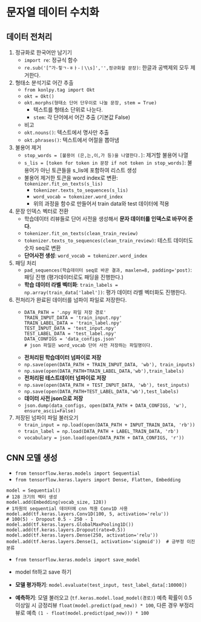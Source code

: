 # 문자열 데이터 수치화
## 데이터 전처리
1. 정규화로 한국어만 남기기
   - `import re`: 정규식 함수
   - `re.sub('[^가-힣ㄱ-ㅎㅏ-ㅣ\\s]','',정규화할 문장)`: 한글과 공백제외 모두 제거한다.
2. 형태소 분석기로 어간 추출
   - `from konlpy.tag import Okt`
   - `okt = Okt()`
   - `okt.morphs(형태소 단어 단우이로 나눌 문장, stem = True)`
     - 텍스트를 형태소 단위로 나눈다.
     - `stem`: 각 단어에서 어간 추출 (기본값 False)
   - 비고
   - `okt.nouns()`: 텍스트에서 명사만 추출
   - `okt.phrases()`: 텍스트에서 어절을 뽑아냄
3. 불용어 제거
   - `stop_words = [불용어 (은,는,이,가 등)을 나열한다.]`: 제거할 불용어 나열
   - `s_lis = [token for token in 문장 if not token in stop_words]`: 불용어가 아닌 토큰들을 s_lis에 포함하여 리스트 생성
   - 불용어 제거한 토큰을  word index로 변환: `tokenizer.fit_on_texts(s_lis)`
     - `tokenizer.texts_to_sequences(s_lis)`
     - `word_vocab = tokenizer.word_index`
     - 위의 과정을 함수로 만들어서 train data와 test 데이터에 적용
4. 문장 인덱스 벡터로 전환
   - 학습데이터 리뷰들로 단어 사전을 생성해서 **문자 데이터를 인덱스로 바꾸어 준다.**
   - `tokenizer.fit_on_texts(clean_train_review)`
   - `tokenizer.texts_to_sequences(clean_train_review)`: 테스트 데이터도 숫자 seq로 변환
   - **단어사전 생성**: `word_vocab = tokenizer.word_index`
5. 패딩 처리
   - `pad_sequences(학습데이터 seq로 바꾼 결과, maxlen=8, padding='post)`: 패딩 진행 (평가데이터로도 패딩을 진행한다.)
   - **학습 데이터 라벨 벡터화**: `train_labels = np.array(train_data['label'])`: 평가 데이터 라벨 벡터화도 진행한다.
6. 전처리가 완료된 데이터를 넘파이 파일로 저장한다.
   - ```
     DATA_PATH = '.npy 파일 저장 경로'
     TRAIN_INPUT_DATA = 'train_input.npy'
     TRAIN_LABEL_DATA = 'train_label.npy'
     TEST_INPUT_DATA = 'test_input.npy'
     TEST_LABEL_DATA = 'test_label.npy'
     DATA_CONFIGS = 'data_configs.json'
     # json 파일은 word_vocab 단어 사전 저장하는 파일명이다.
     ```
   - **전처리된 학습데이터 넘파이로 저장**
   - `np.save(open(DATA_PATH + TRAIN_INPUT_DATA, 'wb'), train_inputs)`
   - `np.save(open(DATA_PATH+TRAIN_LABEL_DATA,'wb'),train_labels)`
   - **전처리된 테스트데이터 넘파이로 저장**
   - `np.save(open(DATA_PATH + TEST_INPUT_DATA, 'wb'), test_inputs)`
   - `np.save(open(DATA_PATH+TEST_LABEL_DATA,'wb'),test_labels)`
   - **데이터 사전 json으로 저장**
   - `json.dump(data_configs, open(DATA_PATH + DATA_CONFIGS, 'w'), ensure_ascii=False)`
7. 저장된 넘파이 파일 불러오기
   - `train_input = np.load(open(DATA_PATH + INPUT_TRAIN_DATA, 'rb'))`
   - `train_label = np.load(DATA_PATH + LABEL_TRAIN_DATA, 'rb')`
   - `vocabulary = json.load(open(DATA_PATH + DATA_CONFIGS, 'r'))`


## CNN 모델 생성
- `from tensorflow.keras.models import Sequential`
- `from tensorflow.keras.layers import Dense, Flatten, Embedding`

```
model = Sequential()
# 128 크기의 벡터 생성
model.add(Embedding(vocab_size, 128))
# 1차원의 sequential 데이터에 cnn 적용 Conv1D 사용
model.add(tf.keras.layers.Conv1D(100, 5, activation='relu'))
# 100(5) - Dropout 0.5 - 250 - 1
model.add(tf.keras.layers.GlobalMaxPooling1D())
model.add(tf.keras.layers.Dropout(rate=0.5))
model.add(tf.keras.layers.Dense(250, activation='relu'))
model.add(tf.keras.layers.Dense(1, activation='sigmoid'))  # 긍부정 이진 분류
```

- `from tensorflow.keras.models import save_model`
- model fit하고 save 하기

- **모델 평가하기**: `model.evaluate(test_input, test_label_data[:10000])`
- **예측하기**: 모델 불러오고 (`tf.keras.model.load_model(경로)`) 예측 확률이 0.5 이상일 시 긍정리뷰 `float(model.predict(pad_new)) * 100`, 다른 경우 부정리뷰로 예측 `(1 - float(model.predict(pad_new))) * 100`